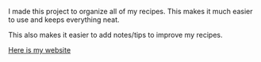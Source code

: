 I made this project to organize all of my recipes. This makes it much easier to use and keeps everything neat.

This also makes it easier to add notes/tips to improve my recipes.

[Here is my website](https://andres-55.github.io/myRecipes/)
